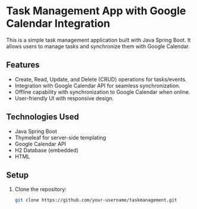 # Task Management App with Google Calendar Integration

This is a simple task management application built with Java Spring Boot. It allows users to manage tasks and synchronize them with Google Calendar.

## Features

- Create, Read, Update, and Delete (CRUD) operations for tasks/events.
- Integration with Google Calendar API for seamless synchronization.
- Offline capability with synchronization to Google Calendar when online.
- User-friendly UI with responsive design.

## Technologies Used

- Java Spring Boot
- Thymeleaf for server-side templating
- Google Calendar API
- H2 Database (embedded)
- HTML

## Setup

1. Clone the repository:

   ```bash
   git clone https://github.com/your-username/taskmanagement.git
